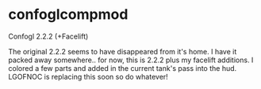 confoglcompmod
==============

Confogl 2.2.2 (+Facelift)

The original 2.2.2 seems to have disappeared from it's home. I have it packed away somewhere.. for now, this is 2.2.2 plus my facelift additions. I colored a few parts and added in the current tank's pass into the hud. LGOFNOC is replacing this soon so do whatever!

